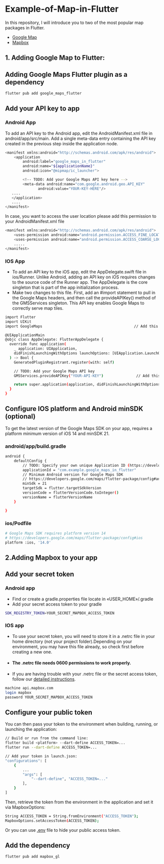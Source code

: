 # Example-of-Map-in-Flutter
In this repository, I will introduce you to two of the most popular map packages in Flutter.
- [Google Map](https://pub.dev/packages/google_maps_flutter)
- [Mapbox](https://pub.dev/packages/mapbox_gl)

## 1. Adding Google Map to Flutter:
## Adding Google Maps Flutter plugin as a dependency
```sh
flutter pub add google_maps_flutter
```
## Add your API key to app
### Android App 
To add an API key to the Android app, edit the AndroidManifest.xml file in android/app/src/main. Add a single meta-data entry containing the API key created in the previous step inside the application node.
```sh
<manifest xmlns:android="http://schemas.android.com/apk/res/android">
    <application
        android:label="google_maps_in_flutter"
        android:name="${applicationName}"
        android:icon="@mipmap/ic_launcher">

        <!-- TODO: Add your Google Maps API key here -->
        <meta-data android:name="com.google.android.geo.API_KEY"
               android:value="YOUR-KEY-HERE"/>
   ....
   </application>
   ....
</manifest>
```
In case, you want to access the user location please add this permission to your AndroidManifest.xml file 
```sh
<manifest xmlns:android="http://schemas.android.com/apk/res/android">
    <uses-permission android:name="android.permission.ACCESS_FINE_LOCATION" />
    <uses-permission android:name="android.permission.ACCESS_COARSE_LOCATION" />
    .....
</manifest>
```
### IOS App
- To add an API key to the iOS app, edit the AppDelegate.swift file in ios/Runner. Unlike Android, adding an API key on iOS requires changes to the source code of the Runner app. The AppDelegate is the core singleton that is part of the app initialization process.
- Make two changes to this file. First, add an #import statement to pull in the Google Maps headers, and then call the provideAPIKey() method of the GMSServices singleton. This API key enables Google Maps to correctly serve map tiles.
```sh
import Flutter
import UIKit
import GoogleMaps                                          // Add this import

@UIApplicationMain
@objc class AppDelegate: FlutterAppDelegate {
  override func application(
    _ application: UIApplication,
    didFinishLaunchingWithOptions launchOptions: [UIApplication.LaunchOptionsKey: Any]?
  ) -> Bool {
    GeneratedPluginRegistrant.register(with: self)

    // TODO: Add your Google Maps API key
    GMSServices.provideAPIKey("YOUR-API-KEY")               // Add this line

    return super.application(application, didFinishLaunchingWithOptions: launchOptions)
  }
}
```
## Configure IOS platform and Android minSDK (optional)
To get the latest version of the Google Maps SDK on your app, requires a platform minimum version of iOS 14 and minSDK 21.
### android/app/build.gradle
```sh
android {
    defaultConfig {
        // TODO: Specify your own unique Application ID (https://developer.android.com/studio/build/application-id.html).
        applicationId = "com.example.google_maps_in_flutter"
        // Minimum Android version for Google Maps SDK
        // https://developers.google.com/maps/flutter-package/config#android
        minSdk = 21
        targetSdk = flutter.targetSdkVersion
        versionCode = flutterVersionCode.toInteger()
        versionName = flutterVersionName
    }

}
```
### ios/Podfile
```sh
# Google Maps SDK requires platform version 14
# https://developers.google.com/maps/flutter-package/config#ios
platform :ios, '14.0'
```
## 2.Adding Mapbox to your app
## Add your secret token
### Android app
- Find or create a gradle.properties file locate in «USER_HOME»/.gradle
- Add your secret access token to your gradle
```sh
SDK_REGISTRY_TOKEN=YOUR_SECRET_MAPBOX_ACCESS_TOKEN
```
### IOS app
- To use your secret token, you will need to store it in a .netrc file in your home directory (not your project folder).Depending on your environment, you may have this file already, so check first before creating a new one.
- #### The .netrc file needs 0600 permissions to work properly.
- If you are having trouble with your .netrc file or the secret access token, follow our [detailed instructions](https://docs.mapbox.com/ios/maps/guides/install/#step-3-configure-your-secret-token).
```sh
machine api.mapbox.com
login mapbox
password YOUR_SECRET_MAPBOX_ACCESS_TOKEN
```
## Configure your public token
You can then pass your token to the environment when building, running, or launching the application:
```sh
// Build or run from the command line:
flutter build <platform> --dart-define ACCESS_TOKEN=...
flutter run --dart-define ACCESS_TOKEN=...

// Add your token in launch.json: 
"configurations": [
    {
        ...
        "args": [
            "--dart-define", "ACCESS_TOKEN=..."
        ],
    }
]
```
Then, retrieve the token from the environment in the application and set it via MapboxOptions:
```sh
String ACCESS_TOKEN = String.fromEnvironment("ACCESS_TOKEN");
MapboxOptions.setAccessToken(ACCESS_TOKEN);
```
Or you can use [.env](https://pub.dev/packages/flutter_dotenv) file to hide your public access token.
## Add the dependency
```sh
flutter pub add mapbox_gl
```




